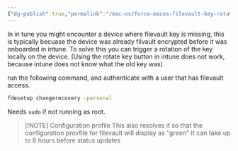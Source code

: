 ```yaml
---
{"dg-publish":true,"permalink":"/mac-os/force-macos-filevault-key-rotation-intune/","tags":["public","macos","intune"],"noteIcon":"1","created":"2024-04-10T11:53:17.519+02:00","updated":"2024-04-11T20:03:05.000+02:00"}
---
```


In in tune you might encounter a device where filevault key is missing, this is typically becuase the device was already filvault encrypted before it was onboarded in intune.
To solve this you can trigger a rotation of the key locally on the device. (Using the rotate key button in intune does not work, because intune does not know what the old key was)

run the following command, and authenticate with a user that has filevault access.
```bash
fdesetup changerecovery -personal
```
Needs ```sudo``` if not running as root.


> [!NOTE] Configuration profile
> This also resolves it so that the configuration provfile for filevault will display as "green"
> It can take up to 8 hours before status updates
